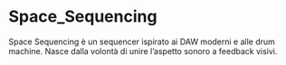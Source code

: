 # Space_Sequencing
Space Sequencing è un  sequencer ispirato ai DAW moderni e alle drum machine. Nasce dalla volontà di unire l’aspetto sonoro a feedback visivi.
